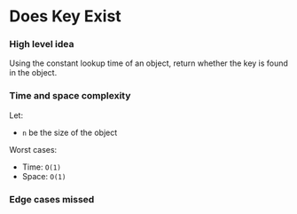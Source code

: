 # Does Key Exist

### High level idea

Using the constant lookup time of an object, return whether the key is found in the object.  

### Time and space complexity

Let: <br>

- `n` be the size of the object <br>

Worst cases: <br>

- Time: `O(1)` <br>
- Space: `O(1)`

### Edge cases missed

